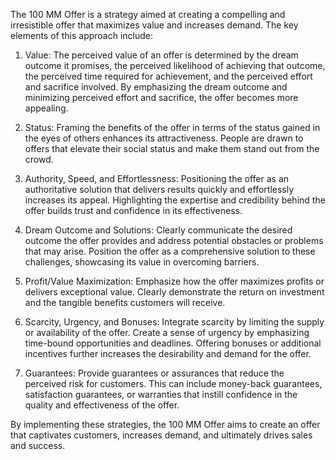The 100 MM Offer is a strategy aimed at creating a compelling and irresistible offer that maximizes value and increases demand. The key elements of this approach include:

1. Value: The perceived value of an offer is determined by the dream outcome it promises, the perceived likelihood of achieving that outcome, the perceived time required for achievement, and the perceived effort and sacrifice involved. By emphasizing the dream outcome and minimizing perceived effort and sacrifice, the offer becomes more appealing.

2. Status: Framing the benefits of the offer in terms of the status gained in the eyes of others enhances its attractiveness. People are drawn to offers that elevate their social status and make them stand out from the crowd.

3. Authority, Speed, and Effortlessness: Positioning the offer as an authoritative solution that delivers results quickly and effortlessly increases its appeal. Highlighting the expertise and credibility behind the offer builds trust and confidence in its effectiveness.

4. Dream Outcome and Solutions: Clearly communicate the desired outcome the offer provides and address potential obstacles or problems that may arise. Position the offer as a comprehensive solution to these challenges, showcasing its value in overcoming barriers.

5. Profit/Value Maximization: Emphasize how the offer maximizes profits or delivers exceptional value. Clearly demonstrate the return on investment and the tangible benefits customers will receive.

6. Scarcity, Urgency, and Bonuses: Integrate scarcity by limiting the supply or availability of the offer. Create a sense of urgency by emphasizing time-bound opportunities and deadlines. Offering bonuses or additional incentives further increases the desirability and demand for the offer.

7. Guarantees: Provide guarantees or assurances that reduce the perceived risk for customers. This can include money-back guarantees, satisfaction guarantees, or warranties that instill confidence in the quality and effectiveness of the offer.

By implementing these strategies, the 100 MM Offer aims to create an offer that captivates customers, increases demand, and ultimately drives sales and success.